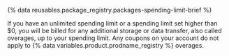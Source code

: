 {% data reusables.package_registry.packages-spending-limit-brief %}

If you have an unlimited spending limit or a spending limit set higher than $0, you will be billed for any additional storage or data transfer, also called overages, up to your spending limit. Any coupons on your account do not apply to {% data variables.product.prodname_registry %} overages.
